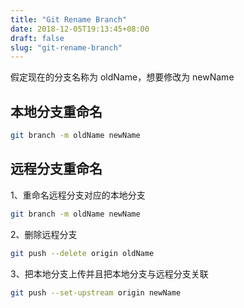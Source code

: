 ```yaml
---
title: "Git Rename Branch"
date: 2018-12-05T19:13:45+08:00
draft: false
slug: "git-rename-branch"
---
```


假定现在的分支名称为 oldName，想要修改为 newName

## 本地分支重命名

```zsh
git branch -m oldName newName
```

## 远程分支重命名

1、重命名远程分支对应的本地分支

```zsh
git branch -m oldName newName
```

2、删除远程分支

```zsh
git push --delete origin oldName
```

3、把本地分支上传并且把本地分支与远程分支关联

```zsh
git push --set-upstream origin newName
```
